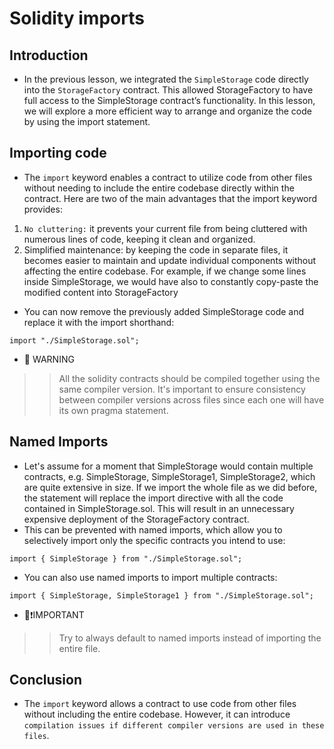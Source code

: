 # Solidity imports

## Introduction
- In the previous lesson, we integrated the `SimpleStorage` code directly into the `StorageFactory` contract. This allowed StorageFactory to have full access to the SimpleStorage contract’s functionality. In this lesson, we will explore a more efficient way to arrange and organize the code by using the import statement.

## Importing code
- The `import` keyword enables a contract to utilize code from other files without needing to include the entire codebase directly within the contract. Here are two of the main advantages that the import keyword provides:
1. `No cluttering:` it prevents your current file from being cluttered with numerous lines of code, keeping it clean and organized.
2. Simplified maintenance: by keeping the code in separate files, it becomes easier to maintain and update individual components without affecting the entire codebase. For example, if we change some lines inside SimpleStorage, we would have also to constantly copy-paste the modified content into StorageFactory

- You can now remove the previously added SimpleStorage code and replace it with the import shorthand:

```
import "./SimpleStorage.sol";
```

- 🚧 WARNING
>> All the solidity contracts should be compiled together using the same compiler version. It's important to ensure consistency between compiler versions across files since each one will have its own pragma statement.

## Named Imports
- Let's assume for a moment that SimpleStorage would contain multiple contracts, e.g. SimpleStorage, SimpleStorage1, SimpleStorage2, which are quite extensive in size. If we import the whole file as we did before, the statement will replace the import directive with all the code contained in SimpleStorage.sol. This will result in an unnecessary expensive deployment of the StorageFactory contract.
- This can be prevented with named imports, which allow you to selectively import only the specific contracts you intend to use:

```
import { SimpleStorage } from "./SimpleStorage.sol";
```

- You can also use named imports to import multiple contracts:

```
import { SimpleStorage, SimpleStorage1 } from "./SimpleStorage.sol";
```

- 👀❗IMPORTANT
>> Try to always default to named imports instead of importing the entire file.

## Conclusion
- The `import` keyword allows a contract to use code from other files without including the entire codebase. However, it can introduce `compilation issues if different compiler versions are used in these files`.

## 
